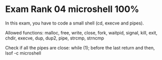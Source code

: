 # Exam Rank 04 microshell 100%

In this exam, you have to code a small shell (cd, execve and pipes).

Allowed functions: malloc, free, write, close, fork, waitpid, signal, kill, exit, chdir, execve, dup, dup2, pipe, strcmp, strncmp

Check if all the pipes are close: while (1); before the last return and then, lsof -c  microshell
